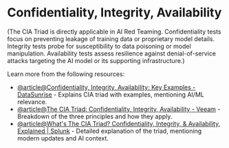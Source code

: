 # Confidentiality, Integrity, Availability

(The CIA Triad is directly applicable in AI Red Teaming. Confidentiality tests focus on preventing leakage of training data or proprietary model details. Integrity tests probe for susceptibility to data poisoning or model manipulation. Availability tests assess resilience against denial-of-service attacks targeting the AI model or its supporting infrastructure.)

Learn more from the following resources:

- [@article@Confidentiality, Integrity, Availability: Key Examples - DataSunrise](https://www.datasunrise.com/knowledge-center/confidentiality-integrity-availability-examples/) - Explains CIA triad with examples, mentioning AI/ML relevance.
- [@article@The CIA Triad: Confidentiality, Integrity, Availability - Veeam](https://www.veeam.com/blog/cybersecurity-cia-triad-explained.html) - Breakdown of the three principles and how they apply.
- [@article@What's The CIA Triad? Confidentiality, Integrity, & Availability, Explained | Splunk](https://www.splunk.com/en_us/blog/learn/cia-triad-confidentiality-integrity-availability.html) - Detailed explanation of the triad, mentioning modern updates and AI context.
